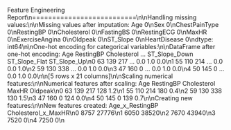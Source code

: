 Feature Engineering Report\n==========================\n\nHandling missing values:\n\nMissing values after imputation: Age               0\nSex               0\nChestPainType     0\nRestingBP         0\nCholesterol       0\nFastingBS         0\nRestingECG        0\nMaxHR             0\nExerciseAngina    0\nOldpeak           0\nST_Slope          0\nHeartDisease      0\ndtype: int64\n\nOne-hot encoding for categorical variables:\n\nDataFrame after one-hot encoding:    Age  RestingBP  Cholesterol ...  ST_Slope_Down  ST_Slope_Flat  ST_Slope_Up\n0   63        139          217 ...            0.0            1.0          0.0\n1   55        110          214 ...            0.0            0.0          1.0\n2   59        130          338 ...            0.0            1.0          0.0\n3   47        160            0 ...            0.0            1.0          0.0\n4   50        145            0 ...            0.0            1.0          0.0\n\n[5 rows x 21 columns]\n\nScaling numerical features:\n\nNumerical features after scaling:    Age  RestingBP  Cholesterol  MaxHR  Oldpeak\n0   63        139          217    128      1.2\n1   55        110          214    180      0.4\n2   59        130          338    130      1.5\n3   47        160            0    124      0.0\n4   50        145            0    139      0.7\n\nCreating new features:\n\nNew features created:    Age_x_RestingBP  Cholesterol_x_MaxHR\n0             8757                27776\n1             6050                38520\n2             7670                43940\n3             7520                    0\n4             7250                    0\n